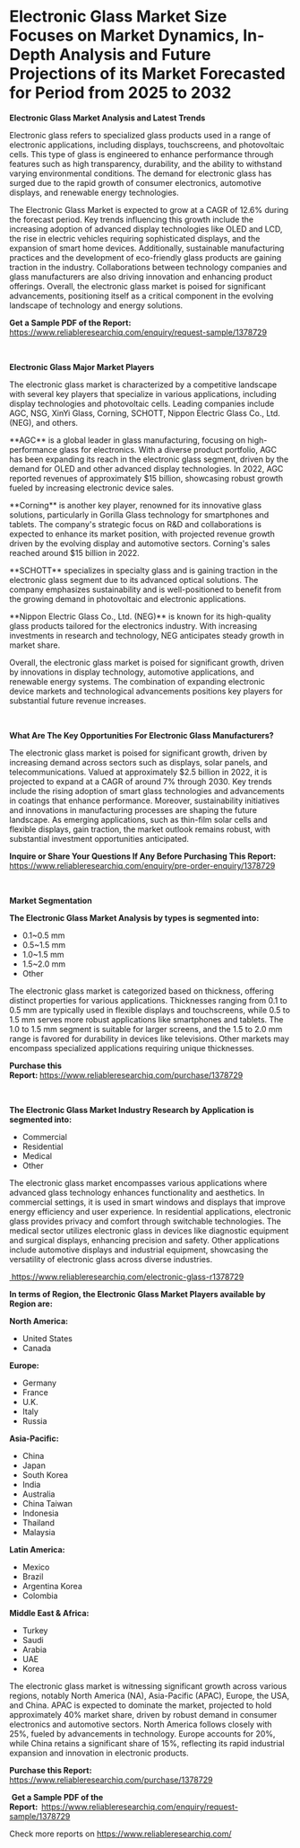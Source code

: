 <p><h1>Electronic Glass Market Size Focuses on Market Dynamics, In-Depth Analysis and Future Projections of its Market Forecasted for Period from 2025 to 2032</h1></p><p><strong>Electronic Glass Market Analysis and Latest Trends</strong></p>
<p><p>Electronic glass refers to specialized glass products used in a range of electronic applications, including displays, touchscreens, and photovoltaic cells. This type of glass is engineered to enhance performance through features such as high transparency, durability, and the ability to withstand varying environmental conditions. The demand for electronic glass has surged due to the rapid growth of consumer electronics, automotive displays, and renewable energy technologies.</p><p>The Electronic Glass Market is expected to grow at a CAGR of 12.6% during the forecast period. Key trends influencing this growth include the increasing adoption of advanced display technologies like OLED and LCD, the rise in electric vehicles requiring sophisticated displays, and the expansion of smart home devices. Additionally, sustainable manufacturing practices and the development of eco-friendly glass products are gaining traction in the industry. Collaborations between technology companies and glass manufacturers are also driving innovation and enhancing product offerings. Overall, the electronic glass market is poised for significant advancements, positioning itself as a critical component in the evolving landscape of technology and energy solutions.</p></p>
<p><strong>Get a Sample PDF of the Report:&nbsp;</strong> <a href="https://www.reliableresearchiq.com/enquiry/request-sample/1378729?utm_campaign=2443&utm_medium=2&utm_source=Github&utm_content=ia&utm_term=31032025&utm_id=electronic-glass">https://www.reliableresearchiq.com/enquiry/request-sample/1378729</a></p>
<p>&nbsp;</p>
<p><strong>Electronic Glass Major Market Players</strong></p>
<p><p>The electronic glass market is characterized by a competitive landscape with several key players that specialize in various applications, including display technologies and photovoltaic cells. Leading companies include AGC, NSG, XinYi Glass, Corning, SCHOTT, Nippon Electric Glass Co., Ltd. (NEG), and others.</p><p>**AGC** is a global leader in glass manufacturing, focusing on high-performance glass for electronics. With a diverse product portfolio, AGC has been expanding its reach in the electronic glass segment, driven by the demand for OLED and other advanced display technologies. In 2022, AGC reported revenues of approximately $15 billion, showcasing robust growth fueled by increasing electronic device sales.</p><p>**Corning** is another key player, renowned for its innovative glass solutions, particularly in Gorilla Glass technology for smartphones and tablets. The company's strategic focus on R&D and collaborations is expected to enhance its market position, with projected revenue growth driven by the evolving display and automotive sectors. Corning's sales reached around $15 billion in 2022.</p><p>**SCHOTT** specializes in specialty glass and is gaining traction in the electronic glass segment due to its advanced optical solutions. The company emphasizes sustainability and is well-positioned to benefit from the growing demand in photovoltaic and electronic applications.</p><p>**Nippon Electric Glass Co., Ltd. (NEG)** is known for its high-quality glass products tailored for the electronics industry. With increasing investments in research and technology, NEG anticipates steady growth in market share.</p><p>Overall, the electronic glass market is poised for significant growth, driven by innovations in display technology, automotive applications, and renewable energy systems. The combination of expanding electronic device markets and technological advancements positions key players for substantial future revenue increases.</p></p>
<p>&nbsp;</p>
<p><strong>What Are The Key Opportunities For Electronic Glass Manufacturers?</strong></p>
<p><p>The electronic glass market is poised for significant growth, driven by increasing demand across sectors such as displays, solar panels, and telecommunications. Valued at approximately $2.5 billion in 2022, it is projected to expand at a CAGR of around 7% through 2030. Key trends include the rising adoption of smart glass technologies and advancements in coatings that enhance performance. Moreover, sustainability initiatives and innovations in manufacturing processes are shaping the future landscape. As emerging applications, such as thin-film solar cells and flexible displays, gain traction, the market outlook remains robust, with substantial investment opportunities anticipated.</p></p>
<p><strong>Inquire or Share Your Questions If Any Before Purchasing This Report:</strong> <a href="https://www.reliableresearchiq.com/enquiry/pre-order-enquiry/1378729?utm_campaign=2443&utm_medium=2&utm_source=Github&utm_content=ia&utm_term=31032025&utm_id=electronic-glass">https://www.reliableresearchiq.com/enquiry/pre-order-enquiry/1378729</a></p>
<p>&nbsp;</p>
<p><strong>Market Segmentation</strong></p>
<p><strong>The Electronic Glass Market Analysis by types is segmented into:</strong></p>
<p><ul><li>0.1~0.5 mm</li><li>0.5~1.5 mm</li><li>1.0~1.5 mm</li><li>1.5~2.0 mm</li><li>Other</li></ul></p>
<p><p>The electronic glass market is categorized based on thickness, offering distinct properties for various applications. Thicknesses ranging from 0.1 to 0.5 mm are typically used in flexible displays and touchscreens, while 0.5 to 1.5 mm serves more robust applications like smartphones and tablets. The 1.0 to 1.5 mm segment is suitable for larger screens, and the 1.5 to 2.0 mm range is favored for durability in devices like televisions. Other markets may encompass specialized applications requiring unique thicknesses.</p></p>
<p><strong>Purchase this Report:&nbsp;</strong><a href="https://www.reliableresearchiq.com/purchase/1378729?utm_campaign=2443&utm_medium=2&utm_source=Github&utm_content=ia&utm_term=31032025&utm_id=electronic-glass">https://www.reliableresearchiq.com/purchase/1378729</a></p>
<p>&nbsp;</p>
<p><strong>The Electronic Glass Market Industry Research by Application is segmented into:</strong></p>
<p><ul><li>Commercial</li><li>Residential</li><li>Medical</li><li>Other</li></ul></p>
<p><p>The electronic glass market encompasses various applications where advanced glass technology enhances functionality and aesthetics. In commercial settings, it is used in smart windows and displays that improve energy efficiency and user experience. In residential applications, electronic glass provides privacy and comfort through switchable technologies. The medical sector utilizes electronic glass in devices like diagnostic equipment and surgical displays, enhancing precision and safety. Other applications include automotive displays and industrial equipment, showcasing the versatility of electronic glass across diverse industries.</p></p>
<p><a href="https://www.reliableresearchiq.com/electronic-glass-r1378729?utm_campaign=2443&utm_medium=2&utm_source=Github&utm_content=ia&utm_term=31032025&utm_id=electronic-glass">&nbsp;https://www.reliableresearchiq.com/electronic-glass-r1378729</a></p>
<p><strong>In terms of Region, the Electronic Glass Market Players available by Region are:</strong></p>
<p>
    <p> <strong> North America: </strong>
        <ul>
            <li>United States</li>
            <li>Canada</li>
        </ul>
        </p> 
    <p> <strong> Europe: </strong>
        <ul>
            <li>Germany</li>
            <li>France</li>
            <li>U.K.</li>
            <li>Italy</li>
            <li>Russia</li>
        </ul>
        </p> 
    <p> <strong> Asia-Pacific: </strong>
        <ul>
            <li>China</li>
            <li>Japan</li>
            <li>South Korea</li>
            <li>India</li>
            <li>Australia</li>
            <li>China Taiwan</li>
            <li>Indonesia</li>
            <li>Thailand</li>
            <li>Malaysia</li>
        </ul>
        </p> 
    <p> <strong> Latin America: </strong>
        <ul>
            <li>Mexico</li>
            <li>Brazil</li>
            <li>Argentina Korea</li>
            <li>Colombia</li>
        </ul>
        </p> 
    <p> <strong> Middle East & Africa: </strong>
        <ul>
            <li>Turkey</li>
            <li>Saudi</li>
            <li>Arabia</li>
            <li>UAE</li>
            <li>Korea</li>
        </ul>
    </p>
    </p>
<p><p>The electronic glass market is witnessing significant growth across various regions, notably North America (NA), Asia-Pacific (APAC), Europe, the USA, and China. APAC is expected to dominate the market, projected to hold approximately 40% market share, driven by robust demand in consumer electronics and automotive sectors. North America follows closely with 25%, fueled by advancements in technology. Europe accounts for 20%, while China retains a significant share of 15%, reflecting its rapid industrial expansion and innovation in electronic products.</p></p>
<p><strong>Purchase this Report: </strong><a href="https://www.reliableresearchiq.com/purchase/1378729?utm_campaign=2443&utm_medium=2&utm_source=Github&utm_content=ia&utm_term=31032025&utm_id=electronic-glass">https://www.reliableresearchiq.com/purchase/1378729</a></p>
<p>&nbsp;<strong>Get a Sample PDF of the Report:&nbsp;&nbsp;</strong><a href="https://www.reliableresearchiq.com/enquiry/request-sample/1378729?utm_campaign=2443&utm_medium=2&utm_source=Github&utm_content=ia&utm_term=31032025&utm_id=electronic-glass">https://www.reliableresearchiq.com/enquiry/request-sample/1378729</a></p>
<p><strong></strong></p>
<p>Check more reports on <a href="https://www.reliableresearchiq.com/?utm_campaign=2443&utm_medium=2&utm_source=Github&utm_content=ia&utm_term=31032025&utm_id=electronic-glass">https://www.reliableresearchiq.com/</a></p>